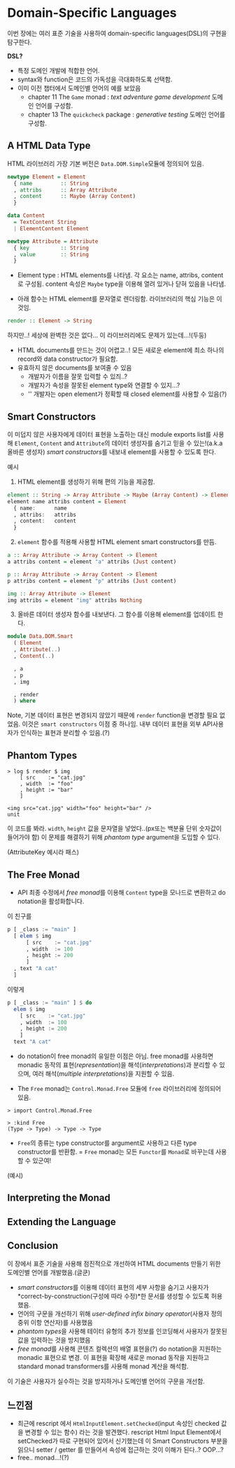 # Domain-Specific Languages

이번 장에는 여러 표준 기술을 사용하여 domain-specific languages(DSL)의 구현을 탐구한다.

**DSL?**

- 특정 도메인 개발에 적합한 언어.
- syntax와 function은 코드의 가독성을 극대화하도록 선택함.
- 이미 이전 챕터에서 도메인별 언어의 예를 보았음
  - chapter 11 The `Game` monad : _text adventure game development_ 도메인 언어를 구성함.
  - chapter 13 The `quickcheck` package : _generative testing_ 도메인 언어를 구성함.

## A HTML Data Type

HTML 라이브러리 가장 기본 버전은 `Data.DOM.Simple`모듈에 정의되어 있음.

```haskell
newtype Element = Element
  { name         :: String
  , attribs      :: Array Attribute
  , content      :: Maybe (Array Content)
  }

data Content
  = TextContent String
  | ElementContent Element

newtype Attribute = Attribute
  { key          :: String
  , value        :: String
  }
```

- Element type : HTML elements를 나타냄. 각 요소는 name, attribs, content로 구성됨. content 속성은 `Maybe` type을 이용해 열려 있거나 닫혀 있음을 나타냄.

- 아래 함수는 HTML element를 문자열로 렌더링함. 라이브러리의 핵심 기능은 이것임.

```haskell
render :: Element -> String
```

하지만..! 세상에 완벽한 것은 없다... 이 라이브러리에도 문제가 있는데...!(두둥)

- HTML documents를 만드는 것이 어렵고..! 모든 새로운 element에 최소 하나의 record와 data constructor가 필요함.
- 유효하지 않은 documents를 보여줄 수 있음
  - 개발자가 이름을 잘못 입력할 수 있즤..?
  - 개발자가 속성을 잘못된 element type와 연결할 수 있지...?
  - '' 개발자는 open element가 정확할 때 closed element를 사용할 수 있음(?)

## Smart Constructors

이 미덥지 않은 사용자에게 데이터 표현을 노출하는 대신 module exports list를 사용해 `Element`, `Content` and `Attribute`의 데이터 생성자를 숨기고 믿을 수 있는!(a.k.a 올바른 생성자) *smart constructors*를 내보내 element를 사용할 수 있도록 한다.

예시

1. HTML element를 생성하기 위해 편의 기능을 제공함.

```haskell
element :: String -> Array Attribute -> Maybe (Array Content) -> Element
element name attribs content = Element
  { name:      name
  , attribs:   attribs
  , content:   content
  }
```

2. `element` 함수를 적용해 사용할 HTML element smart constructors를 만듬.

```haskell
a :: Array Attribute -> Array Content -> Element
a attribs content = element "a" attribs (Just content)

p :: Array Attribute -> Array Content -> Element
p attribs content = element "p" attribs (Just content)

img :: Array Attribute -> Element
img attribs = element "img" attribs Nothing
```

3. 올바른 데이터 생성자 함수를 내보낸다. 그 함수를 이용해 element를 업데이트 한다.

```haskell
module Data.DOM.Smart
  ( Element
  , Attribute(..)
  , Content(..)

  , a
  , p
  , img

  , render
  ) where
```

Note, 기본 데이터 표현은 변경되지 않았기 때문에 `render` function을 변경할 필요 없었음. 이것은 `smart constructors` 이점 중 하나임. 내부 데이터 표현을 외부 API사용자가 인식하는 표현과 분리할 수 있음.(?)

## Phantom Types

```text
> log $ render $ img
    [ src    := "cat.jpg"
    , width  := "foo"
    , height := "bar"
    ]

<img src="cat.jpg" width="foo" height="bar" />
unit
```

이 코드를 봐라. `width`, `height` 값을 문자열을 넣었다..(px또는 백분율 단위 숫자값이 들어가야 함)
이 문제를 해결하기 위해 _phantom type_ argument을 도입할 수 있다.

(AttributeKey 예시라 패스)

## The Free Monad

- API 최종 수정에서 *free monad*를 이용해 `Content` type을 모나드로 변환하고 do notation을 활성화합니다.

이 친구를

```haskell
p [ _class := "main" ]
  [ elem $ img
      [ src    := "cat.jpg"
      , width  := 100
      , height := 200
      ]
  , text "A cat"
  ]
```

이렇게

```haskell
p [ _class := "main" ] $ do
  elem $ img
    [ src    := "cat.jpg"
    , width  := 100
    , height := 200
    ]
  text "A cat"
```

- do notation이 free monad의 유일한 이점은 아님. free monad를 사용하면 monadic 동작의 표현(_representation_)을 해석(_interpretations_)과 분리할 수 있으며, 여러 해석(_multiple interpretations_)을 지원할 수 있음.

- The `Free` monad는 `Control.Monad.Free` 모듈에 `free` 라이브러리에 정의되어 있음.

```text
> import Control.Monad.Free

> :kind Free
(Type -> Type) -> Type -> Type
```

- `Free`의 종류는 type constructor를 argument로 사용하고 다른 type constructor를 반환함.
  = `Free` monad는 모든 `Functor`를 `Monad`로 바꾸는데 사용할 수 있군여!

(예시)

## Interpreting the Monad

## Extending the Language

## Conclusion

이 장에서 표준 기술을 사용해 점진적으로 개선하여 HTML documents 만들기 위한 도메인별 언어를 개발했음.(글쿤)

- *smart constructors*를 이용해 데이터 표현의 세부 사항을 숨기고 사용자가 *correct-by-construction(구성에 따라 수정)*한 문서를 생성할 수 있도록 허용했음.
- 언어의 구문을 개선하기 위해 _user-defined infix binary operator_(사용자 정의 중위 이항 연산자)를 사용했음
- *phantom types*을 사용해 테이터 유형의 추가 정보를 인코딩해서 사용자가 잘못된 값을 입력하는 것을 방지했음
- *free monad*를 사용해 콘텐츠 컬렉션의 배열 표현을(?) do notation을 지원하는 monadic 표현으로 변경. 이 표현을 확장해 새로운 monad 동작을 지원하고 standard monad transformers를 사용해 monad 계산을 해석함.

이 기술은 사용자가 실수하는 것을 방지하거나 도메인별 언어의 구문을 개선함.

## 느낀점

- 최근에 rescript 에서 `HtmlInputElement.setChecked`(input 속성인 checked 값을 변경할 수 있는 함수) 라는 것을 발견했다.
  rescript Html Input Element에서 setChecked가 따로 구현되어 있어서 신기했는데 이 Smart Constructors 부분을 읽으니 setter / getter 를 만들어서 속성에 접근하는 것이 이해가 된다..? OOP...?
- free.. monad...!(?)

